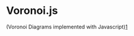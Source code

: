 Voronoi.js
==========

(Voronoi Diagrams implemented with Javascript)[1]

[1]: http://htmlpreview.github.io/?https://github.com/jjnguy/Voronoi.js/blob/master/Voronoi.html
